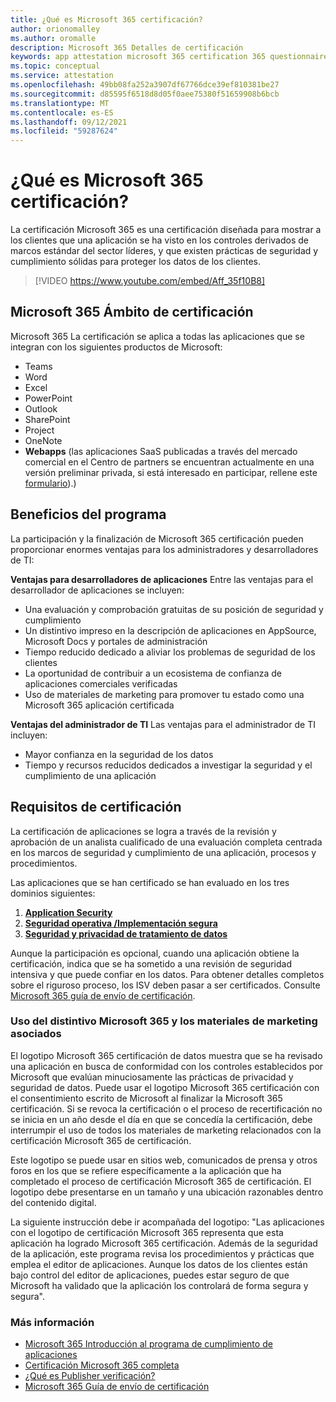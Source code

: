 ```yaml
---
title: ¿Qué es Microsoft 365 certificación?
author: orionomalley
ms.author: oromalle
description: Microsoft 365 Detalles de certificación
keywords: app attestation microsoft 365 certification 365 questionnaire appSource
ms.topic: conceptual
ms.service: attestation
ms.openlocfilehash: 49bb08fa252a3907df67766dce39ef810381be27
ms.sourcegitcommit: d85595f6518d8d05f0aee75380f51659908b6bcb
ms.translationtype: MT
ms.contentlocale: es-ES
ms.lasthandoff: 09/12/2021
ms.locfileid: "59287624"
---
```

# <a name="what-is-microsoft-365-certification"></a>¿Qué es Microsoft 365 certificación?

La certificación Microsoft 365 es una certificación diseñada para mostrar a los clientes que una aplicación se ha visto en los controles derivados de marcos estándar del sector líderes, y que existen prácticas de seguridad y cumplimiento sólidas para proteger los datos de los clientes. 

>[!VIDEO https://www.youtube.com/embed/Aff_35f10B8]


## <a name="microsoft-365-certification-scope"></a>Microsoft 365 Ámbito de certificación

Microsoft 365 La certificación se aplica a todas las aplicaciones que se integran con los siguientes productos de Microsoft:
- Teams
- Word
- Excel
- PowerPoint
- Outlook
- SharePoint
- Project
- OneNote
- **Webapps** (las aplicaciones SaaS publicadas a través del mercado comercial en el Centro de partners se encuentran actualmente en una versión preliminar privada, si está interesado en participar, rellene este [formulario](https://customervoice.microsoft.com/Pages/ResponsePage.aspx?id=v4j5cvGGr0GRqy180BHbR4cf3qxCU_RNtqjCSalFdSFUNDMzTVJKR0wzTEJRSFJVSk9OQUlOV0RJSyQlQCN0PWcu)).)


## <a name="program-benefits"></a>Beneficios del programa
La participación y la finalización de Microsoft 365 certificación pueden proporcionar enormes ventajas para los administradores y desarrolladores de TI:

**Ventajas para desarrolladores de aplicaciones** Entre las ventajas para el desarrollador de aplicaciones se incluyen: 
-   Una evaluación y comprobación gratuitas de su posición de seguridad y cumplimiento
-   Un distintivo impreso en la descripción de aplicaciones en AppSource, Microsoft Docs y portales de administración
-   Tiempo reducido dedicado a aliviar los problemas de seguridad de los clientes 
-   La oportunidad de contribuir a un ecosistema de confianza de aplicaciones comerciales verificadas
- Uso de materiales de marketing para promover tu estado como una Microsoft 365 aplicación certificada

**Ventajas del administrador de TI** Las ventajas para el administrador de TI incluyen:
-   Mayor confianza en la seguridad de los datos
-   Tiempo y recursos reducidos dedicados a investigar la seguridad y el cumplimiento de una aplicación 

## <a name="certification-requirements"></a>Requisitos de certificación
La certificación de aplicaciones se logra a través de la revisión y aprobación de un analista cualificado de una evaluación completa centrada en los marcos de seguridad y cumplimiento de una aplicación, procesos y procedimientos. 

Las aplicaciones que se han certificado se han evaluado en los tres dominios siguientes:
1.  [**Application Security**]( https://docs.microsoft.com/en-us/microsoft-365-app-certification/docs/certification-submission-guide#application-security)
1.  [**Seguridad operativa /Implementación segura**]( https://docs.microsoft.com/en-us/microsoft-365-app-certification/docs/certification-submission-guide#operational-security)
1.  [**Seguridad y privacidad de tratamiento de datos**]( https://docs.microsoft.com/en-us/microsoft-365-app-certification/docs/certification-submission-guide#data-handling-security-and-privacy)

Aunque la participación es opcional, cuando una aplicación obtiene la certificación, indica que se ha sometido a una revisión de seguridad intensiva y que puede confiar en los datos. Para obtener detalles completos sobre el riguroso proceso, los ISV deben pasar a ser certificados. Consulte [Microsoft 365 guía de envío de certificación](https://docs.microsoft.com/microsoft-365-app-certification/docs/certification-submission-guide).


### <a name="using-the-microsoft-365-badge-and-associated-marketing-materials"></a>Uso del distintivo Microsoft 365 y los materiales de marketing asociados
El logotipo Microsoft 365 certificación de datos muestra que se ha revisado una aplicación en busca de conformidad con los controles establecidos por Microsoft que evalúan minuciosamente las prácticas de privacidad y seguridad de datos. Puede usar el logotipo Microsoft 365 certificación con el consentimiento escrito de Microsoft al finalizar la Microsoft 365 certificación. Si se revoca la certificación o el proceso de recertificación no se inicia en un año desde el día en que se concedía la certificación, debe interrumpir el uso de todos los materiales de marketing relacionados con la certificación Microsoft 365 de certificación. 

Este logotipo se puede usar en sitios web, comunicados de prensa y otros foros en los que se refiere específicamente a la aplicación que ha completado el proceso de certificación Microsoft 365 de certificación. El logotipo debe presentarse en un tamaño y una ubicación razonables dentro del contenido digital. 

La siguiente instrucción debe ir acompañada del logotipo: "Las aplicaciones con el logotipo de certificación Microsoft 365 representa que esta aplicación ha logrado Microsoft 365 certificación. Además de la seguridad de la aplicación, este programa revisa los procedimientos y prácticas que emplea el editor de aplicaciones. Aunque los datos de los clientes están bajo control del editor de aplicaciones, puedes estar seguro de que Microsoft ha validado que la aplicación los controlará de forma segura y segura".


### <a name="learn-more"></a>Más información
* [Microsoft 365 Introducción al programa de cumplimiento de aplicaciones](~/overview.md)  
* [Certificación Microsoft 365 completa](~/docs/certification.md)  
* [¿Qué es Publisher verificación?](https://docs.microsoft.com/azure/active-directory/develop/publisher-verification-overview)
* [Microsoft 365 Guía de envío de certificación](~/docs/certification-submission-guide.md)

